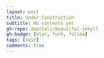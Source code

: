 ```yaml
---
layout: post
title: Under Construction
subtitle: No contents yet
gh-repo: daattali/beautiful-jekyll
gh-badge: [star, fork, follow]
tags: [test]
comments: true
---
```

